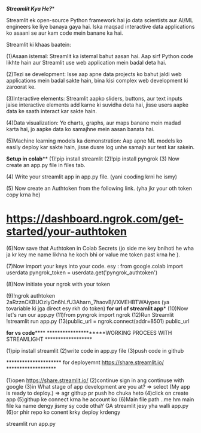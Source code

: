 ***********************Streamlit Kya He?************************

Streamlit ek open-source Python framework hai jo data scientists aur AI/ML engineers ke liye banaya gaya hai. Iska maqsad interactive data applications ko asaani se aur kam code mein banane ka hai.

Streamlit ki khaas baatein:

(1)Asaan istemal: Streamlit ka istemal bahut aasan hai. Aap sirf Python code likhte hain aur Streamlit use web application mein badal deta hai.

(2)Tezi se development: Isse aap apne data projects ko bahut jaldi web applications mein badal sakte hain, bina kisi complex web development ki zaroorat ke.

(3)Interactive elements: Streamlit aapko sliders, buttons, aur text inputs jaise interactive elements add karne ki suvidha deta hai, jisse users aapke data ke saath interact kar sakte hain.

(4)Data visualization: Ye charts, graphs, aur maps banane mein madad karta hai, jo aapke data ko samajhne mein aasan banata hai.

(5)Machine learning models ka demonstration: Aap apne ML models ko easily deploy kar sakte hain, jisse dusre log unhe samajh aur test kar sakein.



****************Setup in colab******************
(1)!pip install streamlit
(2)!pip install pyngrok
(3) Now create an app.py file in files tab.

(4) Write your streamlit app in app.py file. (yani cooding krni he ismy)

(5) Now create an Authtoken from the following link. (yha jkr your oth token copy krna he)
# https://dashboard.ngrok.com/get-started/your-authtoken  

(6)Now save that Authtoken in Colab Secrets (jo side me key bnihoti he wha ja kr key me name likhna he koch bhi or value me token  past krna he ).

(7)Now import your keys into your code.
   esy :
       from google.colab import userdata
       pyngrok_token = userdata.get('pyngrok_authtoken')

(8)Now initiate your ngrok with your token       

(9)!ngrok authtoken 2aRzznCKBUOzIyOn6hLfU3Aharn_7haovBjVXMEHBTWAiypes  (ya tovariable ki jga direct esy rkh do token)
********for url of streamlit app********* 
(10)Now let's run our app.py
(11)from pyngrok import ngrok
(12)Run Streamlit 
    !streamlit run app.py
(13)public_url = ngrok.connect(addr=8501)
    public_url    

************for vs code****************
*********************WORKING PROCEES WITH STREAMLIGHT ******************

(1)pip install streamlit
(2)write code in app.py file
(3)push code in github


********************* for deployemnt https://share.streamlit.io/ *******************

(1)open https://share.streamlit.io/
(2)continue sign in ang continuse with google
(3)in What stage of app development are you at? => select (My app is ready to deploy.) => agr githup pr push ho chuka heto
(4)click on create app 
(5)githup ke connect krna he account ko
(6)Main file path ..me hm main file ka name dengy jismy sy code othaY GA streamlit  jesy yha walli app.py
(6)or phir repo ko conent krky deploy krdengy

<!-- terminak me run krny ke liye -->
streamlit run app.py    